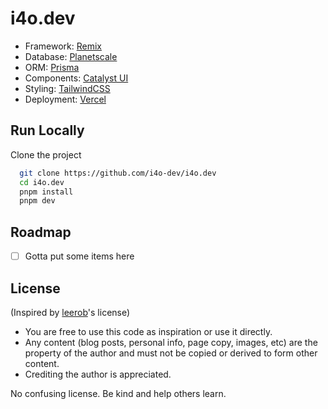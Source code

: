 
# i4o.dev

- Framework: [Remix](https://remix.run/)
- Database: [Planetscale](https://planetscale.com/)
- ORM: [Prisma](https://prisma.io/)
- Components: [Catalyst UI](https://catalyst.i4o.dev/)
- Styling: [TailwindCSS](https://tailwindcss.com/)
- Deployment: [Vercel](https://vercel.com/)

## Run Locally

Clone the project

```bash
  git clone https://github.com/i4o-dev/i4o.dev
  cd i4o.dev
  pnpm install
  pnpm dev
```


## Roadmap

- [ ]  Gotta put some items here


## License

(Inspired by [leerob](https://github.com/leerob/leerob.io/blob/main/LICENSE.txt)'s license)

- You are free to use this code as inspiration or use it directly.
- Any content (blog posts, personal info, page copy, images, etc) are the property of the author and must not be copied or derived to form other content.
- Crediting the author is appreciated.

No confusing license. Be kind and help others learn.

